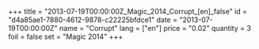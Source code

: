 +++
title = "2013-07-19T00:00:00Z_Magic_2014_Corrupt_[en]_false"
id = "d4a85ae1-7880-4612-9878-c22225bfdce1"
date = "2013-07-19T00:00:00Z"
name = "Corrupt"
lang = ["en"]
price = "0.02"
quantity = 3
foil = false
set = "Magic 2014"
+++
